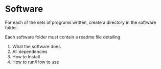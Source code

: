 # Software

For each of the sets of programs written, create a directory in the software folder. 

Each software folder must contain a readme file detailing

1. What the software does
2. All dependencies
3. How to Install
4. How to run/How to use
